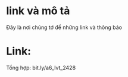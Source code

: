 # link và mô tả
Đây là nơi chúng tớ để những link và thông báo
# Link:
Tổng hợp: bit.ly/a6_lvt_2428
